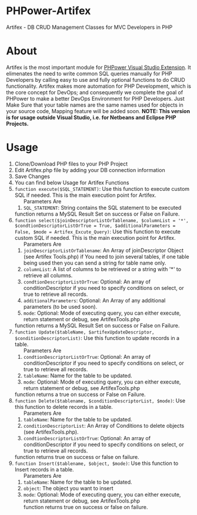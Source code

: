 # PHPower-Artifex
Artifex - DB CRUD Management Classes for MVC Developers in PHP
# About
Artifex is the most important module for <a href="https://marketplace.visualstudio.com/items?itemName=PHPower.PHPower">PHPower Visual Studio Extension</a></strong>. It elimenates the need to write common SQL queries manually for PHP Developers by calling easy to use and fully optional functions to do CRUD functionality.
Artifex makes more automation for PHP Development, which is the core concept for DevOps; and consequently we complete the goal of PHPower to make a better DevOps Environment for PHP Developers.
Just Make Sure that your table names are the same names used for objects in your source code, Mapping feature will be added soon.
<b>NOTE: This version is for usage outside Visual Studio, i.e. for Netbeans and Eclipse PHP Projects.</b>

# Usage
<ol>
  <li>Clone/Download PHP files to your PHP Project</li>
  <li>Edit Artifex.php file by adding your DB connection information</li>
  <li>Save Changes</li>
  <li>You can find below Usage for Artifex Functions</li>
  <li><code>function execute($SQL_STATEMENT)</code>: Use this function to execute custom SQL if needed. This is the main execution point for Artifex.<br/>
    <ol>Parameters Are
      <li>
        <code>SQL_STATEMENT</code>: String contains the SQL statement to be executed
      </li>
    </ol>
    function returns a MySQL Result Set on success or False on Failure.
  </li>
  
<li><code>function select($joinDescriptorListOrTablename, $columnList = '*', $condtionDescriptorListOrTrue = True, $additionalParameters = False, $mode = Artifex_Excute_Query)</code>: Use this function to execute custom SQL if needed. This is the main execution point for Artifex.<br/>
    <ol>Parameters Are
      <li>
        <code>joinDescriptorListOrTablename</code>: An Array of joinDescriptor Object (see Artifex Tools.php) if You need to join several tables, if one table being used then you can send a string for table name only.
      </li>
      <li>
        <code>columnList</code>: A list of columns to be retrieved or a string with '*' to retrieve all columns.
      </li>
       <li>
        <code>condtionDescriptorListOrTrue</code>: Optional: An array of conditionDescriptor if you need to specify conditions on select, or true to retrieve all records.
      </li>
       <li>
        <code>additionalParameters</code>: Optional: An Array of any additional parameters (to be used soon).
      </li>
       <li>
        <code>mode</code>: Optional: Mode of executing query, you can either execute, return statement or debug, see ArtifexTools.php
      </li>
    </ol>
    function returns a MySQL Result Set on success or False on Failure.
  </li>








<li><code>function Update($tableName, $artifexUpdateDescriptor, $conditionDescriptorList)</code>: Use this function to update records in a table.<br/>
    <ol>Parameters Are
       <li>
        <code>condtionDescriptorListOrTrue</code>: Optional: An array of conditionDescriptor if you need to specify conditions on select, or true to retrieve all records.
      </li>
       <li>
        <code>tableName</code>: Name for the table to be updated.
      </li>
      <li>
        <code>mode</code>: Optional: Mode of executing query, you can either execute, return statement or debug, see ArtifexTools.php
      </li>
    </ol>
    function returns a true on success or False on Failure.
  </li>




<li><code>function Delete($tablename, $conditionDescriptorList, $mode)</code>: Use this function to delete records in a table.<br/>
    <ol>Parameters Are
      <li>
        <code>tableName</code>: Name for the table to be updated.
      </li>
      <li>
        <code>conditionDescriptorList</code>: An Array of Conditions to delete objects (see ArtifexTools.php).
      </li>
       <li>
        <code>condtionDescriptorListOrTrue</code>: Optional: An array of conditionDescriptor if you need to specify conditions on select, or true to retrieve all records.
      </li>
  </ol>
       function returns true on success or false on failure.
  </li>
  
  <li><code>function Insert($tablename, $object, $mode)</code>: Use this function to Insert records in a table.<br/>
    <ol>Parameters Are
      <li>
        <code>tableName</code>: Name for the table to be updated.
      </li>
      <li>
        <code>object</code>: The object you want to insert
      </li>
             <li>
        <code>mode</code>: Optional: Mode of executing query, you can either execute, return statement or debug, see ArtifexTools.php
      </li>
       function returns true on success or false on failure.
  </li>
</ol>
